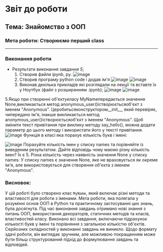 # Звіт до роботи
## Тема: Знайомство з ООП
### Мета роботи: Створюємо перший class

---
### Виконання роботи
* Результати виконання завдання *5*;
    1. Створив файли ipynb, py.
  ![image](https://github.com/bteodorovsky/Python/assets/125216041/c00691e9-1c5f-4e46-a108-b6850ac83bd3)
    3. Створив програму python code і додав ім'я
  ![image](https://github.com/bteodorovsky/Python/assets/125216041/74ad7422-33ff-41e6-bc40-41df5791d97f)
![image](https://github.com/bteodorovsky/Python/assets/125216041/ae7ff004-3fed-43ec-9156-dff759855343)
    4. Виконав декілька прикладів які розглядали на лекції та вставте їх у Ноутбук (файл з розширенням .ipynb);
    ![image](https://github.com/bteodorovsky/Python/assets/125216041/bd47f859-7a45-4610-968b-aee2f3a1f9be)
![image](https://github.com/bteodorovsky/Python/assets/125216041/1642c43c-0341-4793-88ed-cb552ae803d4)

5.Якщо при створенні об'єктукласу MyNameпередається значення None,викликається метод anonymous_user()істворюєтьсяоб'єкт з іменем "Anonymous". Церобитьсяконструктором__init__, який перевіряє, чипередано ім'я, інакше викликається метод anonymous_user()істворюєтьсяоб'єкт з іменем "Anonymous".
Щоб змінити текст привітання при виклику методу say_hello(), можна додати параметр до цього методу і використати його у тексті привітання.
![image](https://github.com/bteodorovsky/Python/assets/125216041/2b60231a-e020-4305-9567-91f7d52a63f4)
Функція в класі яка порахує кількість букв і імені:

![image](https://github.com/bteodorovsky/Python/assets/125216041/120d085a-bd7a-4390-b456-2ea243e89198)
Порахуйте кількість імен у списку names та порівняйте із виведеним результатом. Дайте відповідь чому маємо різну кількість імен?
Їх є 5. Різна кількість через наявність значення None у списку names: У списку names є значення None, яке не враховується як окреме ім'я, але використовується для створення об'єкта з іменем "Anonymous".


### Висновок:
У цій роботі було створено клас `MyName`, який включає різні методи та властивості для роботи з іменами. Мета роботи, яка полягала у розумінні основ ООП в Python та практичному застосуванні цих знань, була досягнута. Під час виконання завдань отримано нові знання з питань ООП, використання декораторів, статичних методів та класів, властивостей класу. Виконано всі завдання, включаючи підрахунок кількості букв у імені та порівняння з загальною кількістю об'єктів. Серйозних складностей у виконанні завдань не виникло. Щодо формату здачі роботи, він виглядає зручним, але можливою покращенням може бути більш структурований підхід до формулювання завдань та відповідей.
